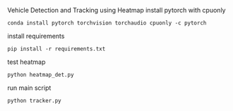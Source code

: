 
Vehicle Detection and Tracking using Heatmap
install pytorch with cpuonly

```
conda install pytorch torchvision torchaudio cpuonly -c pytorch
```

install requirements

```
pip install -r requirements.txt
```

test heatmap
    
```
python heatmap_det.py
```

run main script

```python
python tracker.py
```

